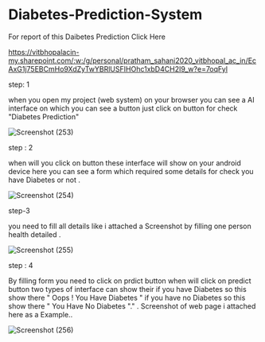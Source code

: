 # Diabetes-Prediction-System

For report of this Daibetes Prediction 
<a src="https://vitbhopalacin-my.sharepoint.com/:w:/g/personal/pratham_sahani2020_vitbhopal_ac_in/EcAxG1j75EBCmHo9XdZyTwYBRlUSFIHOhc1xbD4CH2I9_w?e=7oqFyl" >Click Here</a>

https://vitbhopalacin-my.sharepoint.com/:w:/g/personal/pratham_sahani2020_vitbhopal_ac_in/EcAxG1j75EBCmHo9XdZyTwYBRlUSFIHOhc1xbD4CH2I9_w?e=7oqFyl


step: 1

when you open my project (web system) on your browser you can see a AI interface on which you can see a button just click on button for check "Diabetes Prediction"

![Screenshot (253)](https://user-images.githubusercontent.com/106865923/191671888-c8997b44-c549-42c7-a114-9372f7b3b8fc.png)


step : 2 

when will you click on button these interface will show on your android device here you can see a form which required some details for check you have Diabetes or not .

![Screenshot (254)](https://user-images.githubusercontent.com/106865923/191671923-e7ca836b-6f35-4188-ab87-9a83f3c07f0e.png)


step-3

you need to fill all details like i attached a Screenshot by filling  one  person health detailed .

![Screenshot (255)](https://user-images.githubusercontent.com/106865923/191671798-529432dd-4bda-49d8-a324-3992ef0ba1ec.png)



step : 4

By filling form you need to click on prdict button when will click on predict button two types of interface can show their if you have Diabetes so this show there " Oops ! You Have Diabetes    " if you have no Diabetes so this show there " You Have No Diabetes   "." .
Screenshot of web page i attached here as a Example..


![Screenshot (256)](https://user-images.githubusercontent.com/106865923/191672052-34016737-9532-4667-b8d1-37485f758c4a.png)
